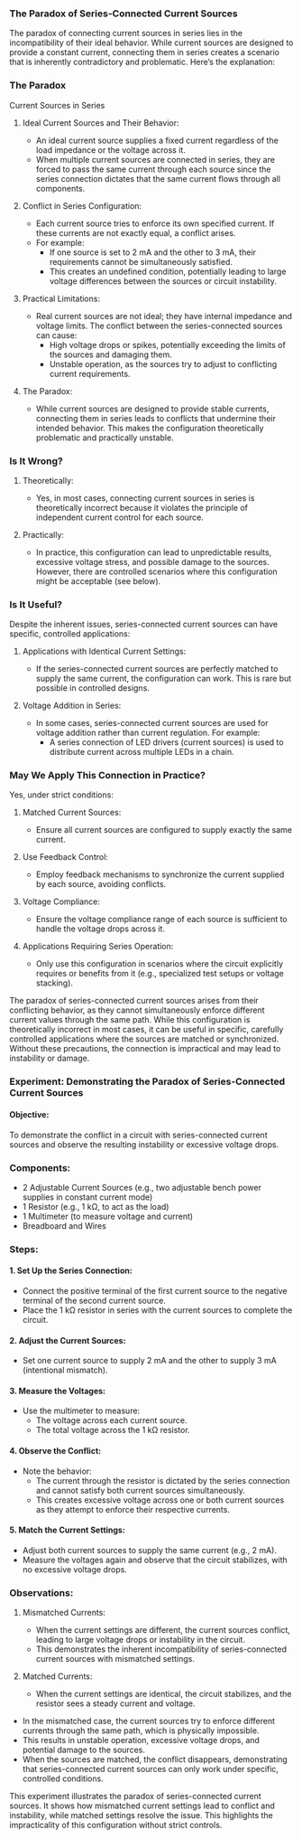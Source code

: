 ### The Paradox of Series-Connected Current Sources

The paradox of connecting current sources in series lies in the incompatibility of their ideal behavior. While current sources are designed to provide a constant current, connecting them in series creates a scenario that is inherently contradictory and problematic. Here’s the explanation:

### The Paradox

Current Sources in Series

1. Ideal Current Sources and Their Behavior:
   - An ideal current source supplies a fixed current regardless of the load impedance or the voltage across it.
   - When multiple current sources are connected in series, they are forced to pass the same current through each source since the series connection dictates that the same current flows through all components.

2. Conflict in Series Configuration:
   - Each current source tries to enforce its own specified current. If these currents are not exactly equal, a conflict arises.
   - For example:
     - If one source is set to 2 mA and the other to 3 mA, their requirements cannot be simultaneously satisfied.
     - This creates an undefined condition, potentially leading to large voltage differences between the sources or circuit instability.

3. Practical Limitations:
   - Real current sources are not ideal; they have internal impedance and voltage limits. The conflict between the series-connected sources can cause:
     - High voltage drops or spikes, potentially exceeding the limits of the sources and damaging them.
     - Unstable operation, as the sources try to adjust to conflicting current requirements.

4. The Paradox:
   - While current sources are designed to provide stable currents, connecting them in series leads to conflicts that undermine their intended behavior. This makes the configuration theoretically problematic and practically unstable.

### Is It Wrong?

1. Theoretically:
   - Yes, in most cases, connecting current sources in series is theoretically incorrect because it violates the principle of independent current control for each source.

2. Practically:
   - In practice, this configuration can lead to unpredictable results, excessive voltage stress, and possible damage to the sources. However, there are controlled scenarios where this configuration might be acceptable (see below).

### Is It Useful?

Despite the inherent issues, series-connected current sources can have specific, controlled applications:

1. Applications with Identical Current Settings:
   - If the series-connected current sources are perfectly matched to supply the same current, the configuration can work. This is rare but possible in controlled designs.

2. Voltage Addition in Series:
   - In some cases, series-connected current sources are used for voltage addition rather than current regulation. For example:
     - A series connection of LED drivers (current sources) is used to distribute current across multiple LEDs in a chain.

### May We Apply This Connection in Practice?

Yes, under strict conditions:

1. Matched Current Sources:
   - Ensure all current sources are configured to supply exactly the same current.

2. Use Feedback Control:
   - Employ feedback mechanisms to synchronize the current supplied by each source, avoiding conflicts.

3. Voltage Compliance:
   - Ensure the voltage compliance range of each source is sufficient to handle the voltage drops across it.

4. Applications Requiring Series Operation:
   - Only use this configuration in scenarios where the circuit explicitly requires or benefits from it (e.g., specialized test setups or voltage stacking).

The paradox of series-connected current sources arises from their conflicting behavior, as they cannot simultaneously enforce different current values through the same path. While this configuration is theoretically incorrect in most cases, it can be useful in specific, carefully controlled applications where the sources are matched or synchronized. Without these precautions, the connection is impractical and may lead to instability or damage.

### Experiment: Demonstrating the Paradox of Series-Connected Current Sources

#### Objective:

To demonstrate the conflict in a circuit with series-connected current sources and observe the resulting instability or excessive voltage drops.

### Components:

- 2 Adjustable Current Sources (e.g., two adjustable bench power supplies in constant current mode)
- 1 Resistor (e.g., 1 kΩ, to act as the load)
- 1 Multimeter (to measure voltage and current)
- Breadboard and Wires

### Steps:

#### 1. Set Up the Series Connection:

- Connect the positive terminal of the first current source to the negative terminal of the second current source.
- Place the 1 kΩ resistor in series with the current sources to complete the circuit.

#### 2. Adjust the Current Sources:

- Set one current source to supply 2 mA and the other to supply 3 mA (intentional mismatch).

#### 3. Measure the Voltages:

- Use the multimeter to measure:
  - The voltage across each current source.
  - The total voltage across the 1 kΩ resistor.

#### 4. Observe the Conflict:

- Note the behavior:
  - The current through the resistor is dictated by the series connection and cannot satisfy both current sources simultaneously.
  - This creates excessive voltage across one or both current sources as they attempt to enforce their respective currents.

#### 5. Match the Current Settings:

- Adjust both current sources to supply the same current (e.g., 2 mA).
- Measure the voltages again and observe that the circuit stabilizes, with no excessive voltage drops.

### Observations:

1. Mismatched Currents:
   - When the current settings are different, the current sources conflict, leading to large voltage drops or instability in the circuit.
   - This demonstrates the inherent incompatibility of series-connected current sources with mismatched settings.

2. Matched Currents:
   - When the current settings are identical, the circuit stabilizes, and the resistor sees a steady current and voltage.

- In the mismatched case, the current sources try to enforce different currents through the same path, which is physically impossible.
- This results in unstable operation, excessive voltage drops, and potential damage to the sources.
- When the sources are matched, the conflict disappears, demonstrating that series-connected current sources can only work under specific, controlled conditions.

This experiment illustrates the paradox of series-connected current sources. It shows how mismatched current settings lead to conflict and instability, while matched settings resolve the issue. This highlights the impracticality of this configuration without strict controls.
